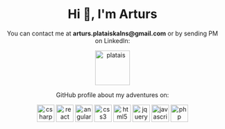 <h1 align="center">Hi 👋, I'm Arturs</h1>
 
<p align="center"> You can contact me at <b>arturs.plataiskalns@gmail.com</b> or by sending PM on LinkedIn: </p> 
<p align="center"><a href=https://www.linkedin.com/in/arturs-plataiskalns/ target="blank"><img align="center" src=https://cdn.jsdelivr.net/npm/simple-icons@3.0.1/icons/linkedin.svg alt="platais" height="80" width="80" /></a>
  
<p align="center"> GitHub profile about my adventures on: </p>

<p align="center"> 
  <img src=https://devicon.dev/devicon.git/icons/csharp/csharp-original.svg alt=csharp width="40" height="40"/>  
  <img src=https://devicons.github.io/devicon/devicon.git/icons/react/react-original-wordmark.svg alt=react width="40" height="40"/>
  <img src=https://devicon.dev/devicon.git/icons/angularjs/angularjs-original.svg alt=angularjs width="40" height="40"/>
  <img src=https://devicons.github.io/devicon/devicon.git/icons/css3/css3-original-wordmark.svg alt=css3 width="40" height="40"/>
  <img src=https://devicons.github.io/devicon/devicon.git/icons/html5/html5-original-wordmark.svg alt=html5 width="40" height="40"/> 
  <img src=https://devicon.dev/devicon.git/icons/jquery/jquery-original.svg alt=jquery width="40" height="40"/>
  <img src=https://devicons.github.io/devicon/devicon.git/icons/javascript/javascript-original.svg alt=javascript width="40" height="40"/>
  <img src=https://devicon.dev/devicon.git/icons/php/php-original.svg alt=php width="40" height="40"/>
 
</p>
<!--
**platais/platais** is a ✨ _special_ ✨ repository because its `README.md` (this file) appears on your GitHub profile.

Here are some ideas to get you started:

- 🔭 I’m currently working on ...
- 🌱 I’m currently learning ...
- 👯 I’m looking to collaborate on ...
- 🤔 I’m looking for help with ...
- 💬 Ask me about ...
- 📫 How to reach me: ...
- 😄 Pronouns: ...
- ⚡ Fun fact: ...
-->
